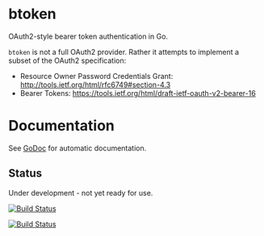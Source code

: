 btoken
======

OAuth2-style bearer token authentication in Go.

`btoken` is not a full OAuth2 provider.  Rather it attempts to implement a subset of the OAuth2 specification:

 * Resource Owner Password Credentials Grant: http://tools.ietf.org/html/rfc6749#section-4.3
 * Bearer Tokens: https://tools.ietf.org/html/draft-ietf-oauth-v2-bearer-16


# Documentation

See [GoDoc](http://godoc.org/github.com/jmcvetta/btoken) for automatic
documentation.


## Status

Under development - not yet ready for use.

[![Build Status](https://travis-ci.org/jmcvetta/btoken.png)](https://travis-ci.org/jmcvetta/btoken)

[![Build Status](https://drone.io/github.com/jmcvetta/btoken/status.png)](https://drone.io/github.com/jmcvetta/btoken/latest)


